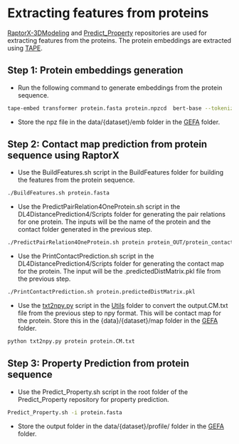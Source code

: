 # Extracting features from proteins

[RaptorX-3DModeling](https://github.com/j3xugit/RaptorX-3DModeling) and [Predict_Property](https://github.com/realbigws/Predict_Property) repositories are used for extracting features from the proteins. The protein embeddings are extracted using [TAPE](https://github.com/songlab-cal/tape).

## Step 1: Protein embeddings generation

* Run the following command to generate embeddings from the protein sequence.

```bash
tape-embed transformer protein.fasta protein.npzcd  bert-base --tokenizer unirep --full_sequence_embed
```

* Store the npz file in the data/{dataset}/emb folder in the [GEFA](../GEFA/) folder.

## Step 2: Contact map prediction from protein sequence using RaptorX

* Use the BuildFeatures.sh script in the BuildFeatures folder for building the features from the protein sequence.

```bash
./BuildFeatures.sh protein.fasta
```

* Use the PredictPairRelation4OneProtein.sh script in the DL4DistancePrediction4/Scripts folder for generating the pair relations for one protein. The inputs will be the name of the protein and the contact folder generated in the previous step.

```bash
./PredictPairRelation4OneProtein.sh protein protein_OUT/protein_contact/
```

* Use the PrintContactPrediction.sh script in the DL4DistancePrediction4/Scripts folder for generating the contact map for the protein. The input will be the .predictedDistMatrix.pkl file from the previous step.

```bash
./PrintContactPrediction.sh protein.predictedDistMatrix.pkl
```

* Use the [txt2npy.py](../Utils/txt2npy.py) script in the [Utils](../Utils/) folder to convert the output.CM.txt file from the previous step to npy format. This will be contact map for the protein. Store this in the {data}/{dataset}/map folder in the [GEFA](../GEFA/) folder.

```bash
python txt2npy.py protein protein.CM.txt
```

## Step 3: Property Prediction from protein sequence

* Use the Predict_Property.sh script in the root folder of the Predict_Property repository for property prediction.

```bash
Predict_Property.sh -i protein.fasta
```

* Store the output folder in the data/{dataset}/profile/ folder in the [GEFA](../GEFA/) folder.
